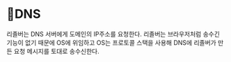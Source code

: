 # DNS

리졸버는 DNS 서버에게 도메인의 IP주소를 요청한다. 리졸버는 브라우저처럼 송수긴 기능이 없기 때문에 OS에 위임하고 OS는 프로토콜 스택을 사용해 DNS에 리졸버가 만든 요청 메시지를 토대로 송수신한다.&#x20;





